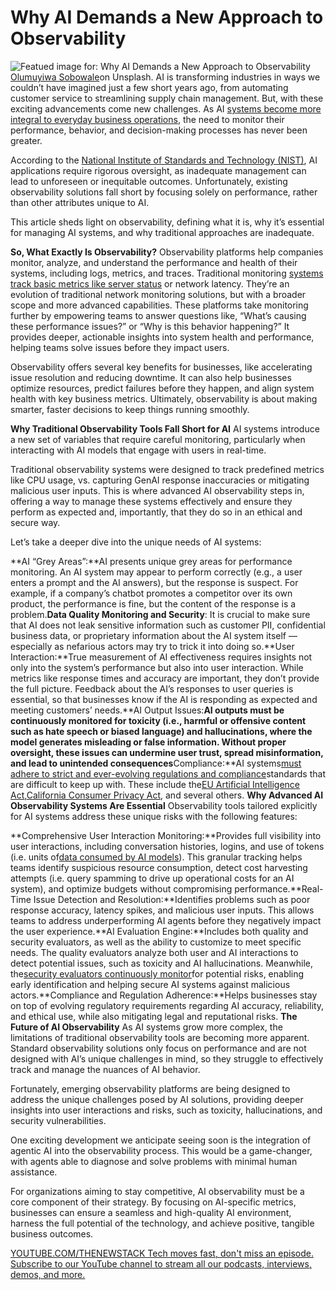 # Why AI Demands a New Approach to Observability
![Featued image for: Why AI Demands a New Approach to Observability](https://cdn.thenewstack.io/media/2025/06/b13c639e-olumuyiwa-sobowale-kqidjlbcgha-unsplash-1024x683.jpg)
[Olumuyiwa Sobowale](https://unsplash.com/@holumuyiwa?utm_content=creditCopyText&utm_medium=referral&utm_source=unsplash)on Unsplash.
AI is transforming industries in ways we couldn’t have imagined just a few short years ago, from automating customer service to streamlining supply chain management. But, with these exciting advancements come new challenges. As AI [systems become more integral to everyday business operations](https://thenewstack.io/new-ai-pcs-let-businesses-deploy-low-cost-private-and-secure-ai-systems/), the need to monitor their performance, behavior, and decision-making processes has never been greater.

According to the [National Institute of Standards and Technology (NIST)](https://www.nist.gov/itl/ai-risk-management-framework), AI applications require rigorous oversight, as inadequate management can lead to unforeseen or inequitable outcomes. Unfortunately, existing observability solutions fall short by focusing solely on performance, rather than other attributes unique to AI.

This article sheds light on observability, defining what it is, why it’s essential for managing AI systems, and why traditional approaches are inadequate.

**So, What Exactly Is Observability?**
Observability platforms help companies monitor, analyze, and understand the performance and health of their systems, including logs, metrics, and traces. Traditional monitoring [systems track basic metrics like server status](https://thenewstack.io/cachet-the-open-source-status-page-system-for-tracking-servers/) or network latency. They’re an evolution of traditional network monitoring solutions, but with a broader scope and more advanced capabilities. These platforms take monitoring further by empowering teams to answer questions like, “What’s causing these performance issues?” or “Why is this behavior happening?” It provides deeper, actionable insights into system health and performance, helping teams solve issues before they impact users.

Observability offers several key benefits for businesses, like accelerating issue resolution and reducing downtime. It can also help businesses optimize resources, predict failures before they happen, and align system health with key business metrics. Ultimately, observability is about making smarter, faster decisions to keep things running smoothly.

**Why Traditional Observability Tools Fall Short for AI**
AI systems introduce a new set of variables that require careful monitoring, particularly when interacting with AI models that engage with users in real-time.

Traditional observability systems were designed to track predefined metrics like CPU usage, vs. capturing GenAI response inaccuracies or mitigating malicious user inputs. This is where advanced AI observability steps in, offering a way to manage these systems effectively and ensure they perform as expected and, importantly, that they do so in an ethical and secure way.

Let’s take a deeper dive into the unique needs of AI systems:

**AI “Grey Areas”:**AI presents unique grey areas for performance monitoring. An AI system may appear to perform correctly (e.g., a user enters a prompt and the AI answers), but the response is suspect. For example, if a company’s chatbot promotes a competitor over its own product, the performance is fine, but the content of the response is a problem.**Data Quality Monitoring and Security**: It is crucial to make sure that AI does not leak sensitive information such as customer PII, confidential business data, or proprietary information about the AI system itself — especially as nefarious actors may try to trick it into doing so.**User Interaction:**True measurement of AI effectiveness requires insights not only into the system’s performance but also into user interaction. While metrics like response times and accuracy are important, they don’t provide the full picture. Feedback about the AI’s responses to user queries is essential, so that businesses know if the AI is responding as expected and meeting customers’ needs.**AI Output Issues:**AI outputs must be continuously monitored for toxicity (i.e., harmful or offensive content such as hate speech or biased language) and hallucinations, where the model generates misleading or false information. Without proper oversight, these issues can undermine user trust, spread misinformation, and lead to unintended consequences**Compliance:**AI systems[must adhere to strict and ever-evolving regulations and compliance](https://thenewstack.io/building-privacy-aware-ai-software-with-vector-databases/)standards that are difficult to keep up with. These include the[EU Artificial Intelligence Act](https://artificialintelligenceact.eu/),[California Consumer Privacy Act](https://oag.ca.gov/privacy/ccpa), and several others.
**Why Advanced AI Observability Systems Are Essential**
Observability tools tailored explicitly for AI systems address these unique risks with the following features:

**Comprehensive User Interaction Monitoring:**Provides full visibility into user interactions, including conversation histories, logins, and use of tokens (i.e. units of[data consumed by AI models](https://thenewstack.io/data-modeling-part-2-method-for-time-series-databases/)). This granular tracking helps teams identify suspicious resource consumption, detect cost harvesting attempts (i.e. query spamming to drive up operational costs for an AI system), and optimize budgets without compromising performance.**Real-Time Issue Detection and Resolution:**Identifies problems such as poor response accuracy, latency spikes, and malicious user inputs. This allows teams to address underperforming AI agents before they negatively impact the user experience.**AI Evaluation Engine:**Includes both quality and security evaluators, as well as the ability to customize to meet specific needs. The quality evaluators analyze both user and AI interactions to detect potential issues, such as toxicity and AI hallucinations. Meanwhile, the[security evaluators continuously monitor](https://thenewstack.io/continuous-security-and-monitoring-from-a-cisos-perspective/)for potential risks, enabling early identification and helping secure AI systems against malicious actors.**Compliance and Regulation Adherence:**Helps businesses stay on top of evolving regulatory requirements regarding AI accuracy, reliability, and ethical use, while also mitigating legal and reputational risks.
**The Future of AI Observability**
As AI systems grow more complex, the limitations of traditional observability tools are becoming more apparent. Standard observability solutions only focus on performance and are not designed with AI’s unique challenges in mind, so they struggle to effectively track and manage the nuances of AI behavior.

Fortunately, emerging observability platforms are being designed to address the unique challenges posed by AI solutions, providing deeper insights into user interactions and risks, such as toxicity, hallucinations, and security vulnerabilities.

One exciting development we anticipate seeing soon is the integration of agentic AI into the observability process. This would be a game-changer, with agents able to diagnose and solve problems with minimal human assistance.

For organizations aiming to stay competitive, AI observability must be a core component of their strategy. By focusing on AI-specific metrics, businesses can ensure a seamless and high-quality AI environment, harness the full potential of the technology, and achieve positive, tangible business outcomes.

[
YOUTUBE.COM/THENEWSTACK
Tech moves fast, don't miss an episode. Subscribe to our YouTube
channel to stream all our podcasts, interviews, demos, and more.
](https://youtube.com/thenewstack?sub_confirmation=1)